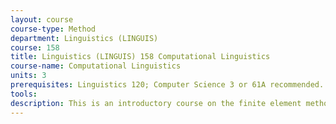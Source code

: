 ```yaml
---
layout: course 
course-type: Method
department: Linguistics (LINGUIS)
course: 158
title: Linguistics (LINGUIS) 158 Computational Linguistics
course-name: Computational Linguistics
units: 3
prerequisites: Linguistics 120; Computer Science 3 or 61A recommended.
tools: 
description: This is an introductory course on the finite element method and is intended for seniors in engineering and applied science disciplines. The course covers the basic topics of finite element technology, including domain discretization, polynomial interpolation, application of boundary conditions, assembly of global arrays, and solution of the resulting algebraic systems. Finite element formulations for several important field equations are introduced using both direct and integral approaches. Particular emphasis is placed on computer simulation and analysis of realistic engineering problems from solid and fluid mechanics, heat transfer, and electromagnetism. 
---
```


